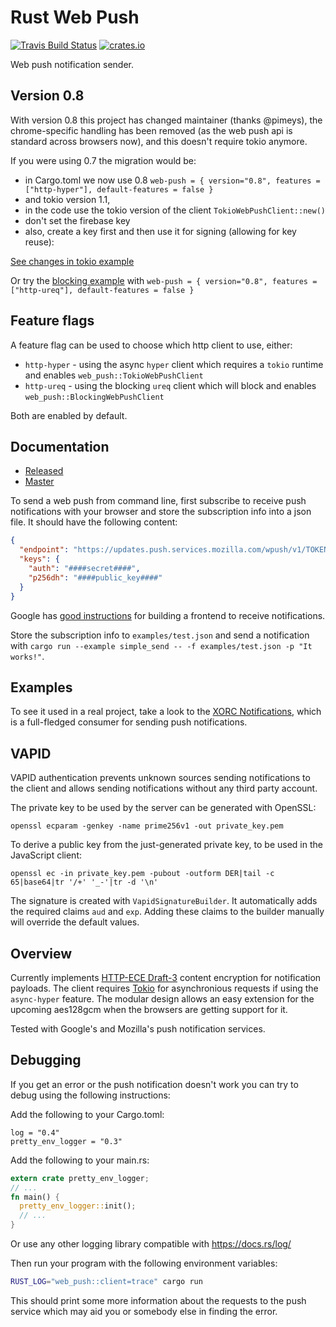 Rust Web Push
=============

[![Travis Build Status](https://travis-ci.org/pimeys/rust-web-push.svg?branch=master)](https://travis-ci.org/pimeys/rust-web-push)
[![crates.io](http://meritbadge.herokuapp.com/web_push)](https://crates.io/crates/web_push)

Web push notification sender.

## Version 0.8

With version 0.8 this project has changed maintainer (thanks @pimeys), the chrome-specific handling has been removed (as the web push api is standard across browsers now), and this doesn't require tokio anymore.

If you were using 0.7 the migration would be:
- in Cargo.toml we now use 0.8 `web-push = { version="0.8", features = ["http-hyper"], default-features = false }`
- and tokio version 1.1,
- in the code use the tokio version of the client `TokioWebPushClient::new()`
- don't set the firebase key
- also, create a key first and then use it for signing (allowing for key reuse): 

[See changes in tokio example](https://github.com/pimeys/rust-web-push/compare/v0.7.2...platy:master#diff-e18ac921782c6f3a3038c9bf8dc74fdc5a8879f200f10dc20fa486cdeb2d2460)

Or try the [blocking example](./examples/blocking_send.rs) with `web-push = { version="0.8", features = ["http-ureq"], default-features = false }`

## Feature flags

A feature flag can be used to choose which http client to use, either:

- `http-hyper` - using the async `hyper` client which requires a `tokio` runtime and enables `web_push::TokioWebPushClient`
- `http-ureq` - using the blocking `ureq` client which will block and enables `web_push::BlockingWebPushClient`

Both are enabled by default.

Documentation
-------------

* [Released](https://docs.rs/web-push/)
* [Master](https://pimeys.github.io/rust-web-push/master/index.html)

To send a web push from command line, first subscribe to receive push
notifications with your browser and store the subscription info into a json
file. It should have the following content:

``` json
{
  "endpoint": "https://updates.push.services.mozilla.com/wpush/v1/TOKEN",
  "keys": {
    "auth": "####secret####",
    "p256dh": "####public_key####"
  }
}
```

Google has [good instructions](https://developers.google.com/web/updates/2015/03/push-notifications-on-the-open-web) for
building a frontend to receive notifications.

Store the subscription info to `examples/test.json` and send a notification with
`cargo run --example simple_send -- -f examples/test.json -p "It works!"`.

Examples
--------

To see it used in a real project, take a look to the [XORC
Notifications](https://github.com/xray-tech/xorc-notifications), which is a
full-fledged consumer for sending push notifications.

VAPID
-----

VAPID authentication prevents unknown sources sending notifications to the
client and allows sending notifications without any third party account.

The private key to be used by the server can be generated with OpenSSL:

```
openssl ecparam -genkey -name prime256v1 -out private_key.pem
```

To derive a public key from the just-generated private key, to be used in the
JavaScript client:

```
openssl ec -in private_key.pem -pubout -outform DER|tail -c 65|base64|tr '/+' '_-'|tr -d '\n'
```

The signature is created with `VapidSignatureBuilder`. It automatically adds the
required claims `aud` and `exp`. Adding these claims to the builder manually
will override the default values.

Overview
--------

Currently implements
[HTTP-ECE Draft-3](https://datatracker.ietf.org/doc/draft-ietf-httpbis-encryption-encoding/03/?include_text=1)
content encryption for notification payloads. The client requires
[Tokio](https://tokio.rs) for asynchronious requests if using the `async-hyper` feature. The modular design allows
an easy extension for the upcoming aes128gcm when the browsers are getting
support for it.

Tested with Google's and Mozilla's push notification services.

Debugging
--------
If you get an error or the push notification doesn't work you can try to debug using the following instructions:

Add the following to your Cargo.toml:
```cargo
log = "0.4"
pretty_env_logger = "0.3"
```

Add the following to your main.rs:
```rust
extern crate pretty_env_logger;
// ...
fn main() {
  pretty_env_logger::init();
  // ...
}
```

Or use any other logging library compatible with https://docs.rs/log/

Then run your program with the following environment variables:
```bash
RUST_LOG="web_push::client=trace" cargo run
```

This should print some more information about the requests to the push service which may aid you or somebody else in finding the error.
